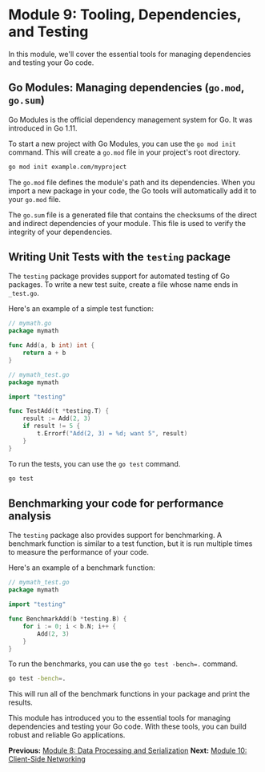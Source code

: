 # Module 9: Tooling, Dependencies, and Testing

In this module, we'll cover the essential tools for managing dependencies and testing your Go code.

## Go Modules: Managing dependencies (`go.mod`, `go.sum`)

Go Modules is the official dependency management system for Go. It was introduced in Go 1.11.

To start a new project with Go Modules, you can use the `go mod init` command. This will create a `go.mod` file in your project's root directory.

```bash
go mod init example.com/myproject
```

The `go.mod` file defines the module's path and its dependencies. When you import a new package in your code, the Go tools will automatically add it to your `go.mod` file.

The `go.sum` file is a generated file that contains the checksums of the direct and indirect dependencies of your module. This file is used to verify the integrity of your dependencies.

## Writing Unit Tests with the `testing` package

The `testing` package provides support for automated testing of Go packages. To write a new test suite, create a file whose name ends in `_test.go`.

Here's an example of a simple test function:

```go
// mymath.go
package mymath

func Add(a, b int) int {
    return a + b
}
```

```go
// mymath_test.go
package mymath

import "testing"

func TestAdd(t *testing.T) {
    result := Add(2, 3)
    if result != 5 {
        t.Errorf("Add(2, 3) = %d; want 5", result)
    }
}
```

To run the tests, you can use the `go test` command.

```bash
go test
```

## Benchmarking your code for performance analysis

The `testing` package also provides support for benchmarking. A benchmark function is similar to a test function, but it is run multiple times to measure the performance of your code.

Here's an example of a benchmark function:

```go
// mymath_test.go
package mymath

import "testing"

func BenchmarkAdd(b *testing.B) {
    for i := 0; i < b.N; i++ {
        Add(2, 3)
    }
}
```

To run the benchmarks, you can use the `go test -bench=.` command.

```bash
go test -bench=.
```

This will run all of the benchmark functions in your package and print the results.

This module has introduced you to the essential tools for managing dependencies and testing your Go code. With these tools, you can build robust and reliable Go applications.

**Previous:** [Module 8: Data Processing and Serialization](../8/README.md)
**Next:** [Module 10: Client-Side Networking](../10/README.md)
